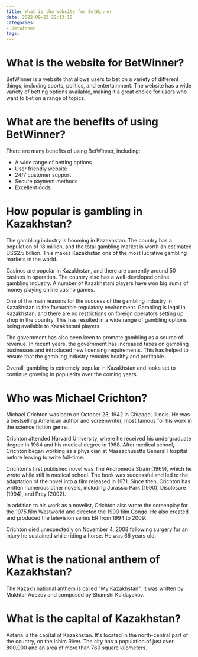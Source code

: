 ```yaml
---
title: What is the website for BetWinner
date: 2022-09-22 22:13:18
categories:
- Betwinner
tags:
---
```



#  What is the website for BetWinner?

BetWinner is a website that allows users to bet on a variety of different things, including sports, politics, and entertainment. The website has a wide variety of betting options available, making it a great choice for users who want to bet on a range of topics.

# What are the benefits of using BetWinner?

There are many benefits of using BetWinner, including:

- A wide range of betting options
- User friendly website
- 24/7 customer support
- Secure payment methods
- Excellent odds

#  How popular is gambling in Kazakhstan?

The gambling industry is booming in Kazakhstan. The country has a population of 18 million, and the total gambling market is worth an estimated US$2.5 billion. This makes Kazakhstan one of the most lucrative gambling markets in the world.

Casinos are popular in Kazakhstan, and there are currently around 50 casinos in operation. The country also has a well-developed online gambling industry. A number of Kazakhstani players have won big sums of money playing online casino games.

One of the main reasons for the success of the gambling industry in Kazakhstan is the favourable regulatory environment. Gambling is legal in Kazakhstan, and there are no restrictions on foreign operators setting up shop in the country. This has resulted in a wide range of gambling options being available to Kazakhstani players.

The government has also been keen to promote gambling as a source of revenue. In recent years, the government has increased taxes on gambling businesses and introduced new licensing requirements. This has helped to ensure that the gambling industry remains healthy and profitable.

Overall, gambling is extremely popular in Kazakhstan and looks set to continue growing in popularity over the coming years.

#  Who was Michael Crichton?

Michael Crichton was born on October 23, 1942 in Chicago, Illinois. He was a bestselling American author and screenwriter, most famous for his work in the science fiction genre.

Crichton attended Harvard University, where he received his undergraduate degree in 1964 and his medical degree in 1968. After medical school, Crichton began working as a physician at Massachusetts General Hospital before leaving to write full-time.

Crichton's first published novel was The Andromeda Strain (1969), which he wrote while still in medical school. The book was successful and led to the adaptation of the novel into a film released in 1971. Since then, Crichton has written numerous other novels, including Jurassic Park (1990), Disclosure (1994), and Prey (2002).

In addition to his work as a novelist, Crichton also wrote the screenplay for the 1975 film Westworld and directed the 1990 film Congo. He also created and produced the television series ER from 1994 to 2009.

Crichton died unexpectedly on November 4, 2008 following surgery for an injury he sustained while riding a horse. He was 66 years old.

#  What is the national anthem of Kazakhstan?

The Kazakh national anthem is called "My Kazakhstan". It was written by Mukhtar Auezov and composed by Shamshi Kaldayakov.

#  What is the capital of Kazakhstan?

Astana is the capital of Kazakhstan. It's located in the north-central part of the country, on the Ishim River. The city has a population of just over 800,000 and an area of more than 760 square kilometers.